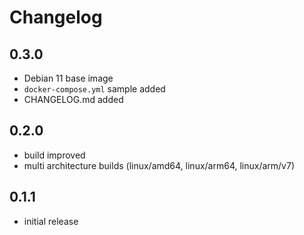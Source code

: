 # Changelog

## 0.3.0

- Debian 11 base image
- `docker-compose.yml` sample added
- CHANGELOG.md added

## 0.2.0

- build improved
- multi architecture builds (linux/amd64, linux/arm64, linux/arm/v7)

## 0.1.1

- initial release
